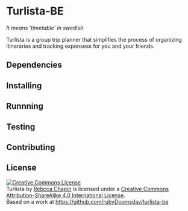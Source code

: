 # Turlista-BE

_It means 'timetable' in swedish_

Turlista is a group trip planner that simplifies the process of organizing itineraries and tracking
expensess for you and your friends.

## Dependencies

## Installing

## Runnning

## Testing

## Contributing

## License

<a rel="license" href="http://creativecommons.org/licenses/by-sa/4.0/"><img alt="Creative Commons
License" style="border-width:0" src="https://i.creativecommons.org/l/by-sa/4.0/88x31.png" /></a><br
/><span xmlns:dct="http://purl.org/dc/terms/" href="http://purl.org/dc/dcmitype/Text"
property="dct:title" rel="dct:type">Turlista</span> by <a xmlns:cc="http://creativecommons.org/ns#"
href="https://github.com/rubyDoomsday/turlista-be" property="cc:attributionName"
rel="cc:attributionURL">Rebcca Chapin</a> is licensed under a <a rel="license"
href="http://creativecommons.org/licenses/by-sa/4.0/">Creative Commons Attribution-ShareAlike 4.0
International License</a>.<br />Based on a work at <a xmlns:dct="http://purl.org/dc/terms/"
href="https://github.com/rubyDoomsday/turlista-be"
rel="dct:source">https://github.com/rubyDoomsday/turlista-be</a>
